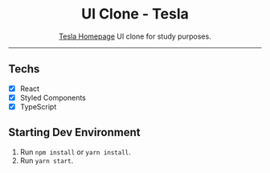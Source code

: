 <h1 align="center">
UI Clone - Tesla
</h1>

<p align="center"><a href="https://tesla-homepage.vercel.app/">Tesla Homepage</a> UI clone for study purposes.</p>

<hr>

## Techs

- [x] React
- [x] Styled Components
- [x] TypeScript

## Starting Dev Environment

1. Run `npm install` or `yarn install`.<br />
2. Run `yarn start`.<br />
